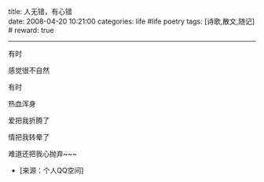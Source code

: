 title: 人无错，有心错  
date: 2008-04-20 10:21:00
categories: life #life poetry
tags: [诗歌,散文,随记]  # <!--more-->
reward: true

---


有时


感觉很不自然




有时


热血浑身





爱把我折腾了



情把我转晕了




难道还把我心抛弃~~~



- [来源：个人QQ空间]
